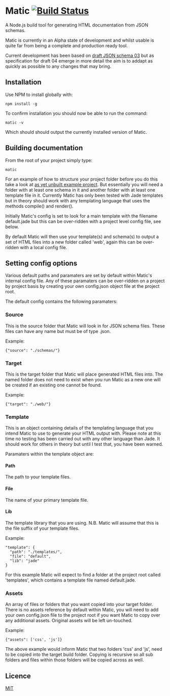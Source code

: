 # Matic [![Build Status](https://secure.travis-ci.org/mattyod/matic.png?branch=master)](http://travis-ci.org/mattyod/matic)
A Node.js build tool for generating HTML documentation from JSON schemas.

Matic is currently in an Alpha state of development and whilst usable is quite far from being a complete and production ready tool.

Current development has been based on [draft JSON schema 03](http://tools.ietf.org/html/draft-zyp-json-schema-03) but as specification for draft 04 emerge in more detail the aim is to addapt as quickly as possible to any changes that may bring.

## Installation
Use NPM to install globally with:

    npm install -g

To confirm installation you should now be able to run the command:

    matic -v

Which should should output the currently installed version of Matic.

## Building documentation
From the root of your project simply type:

    matic

For an example of how to structure your project folder before you do this take a look at [as yet unbuilt example project](https://github.com/mattyod/matic-simple-example). But essentially you will need a folder with at least one schema in it and another folder with at least one template file in it. Currently Matic has only been tested with Jade templates but in theory should work with any templating language that uses the methods compile() and render().

Initially Matic's config is set to look for a main template with the filename default.jade but this can be over-ridden with a project level config file, see below.

By default Matic will then use your template(s) and schema(s) to output a set of HTML files into a new folder called 'web', again this can be over-ridden with a local config file.

## Setting config options
Various default paths and paramaters are set by default within Matic's internal config file. Any of these paramaters can be over-ridden on a project by project basis by creating your own config.json object file at the project root.

The default config contains the following paramaters:

### Source
This is the source folder that Matic will look in for JSON schema files. These files can have any name but must be of type .json.

Example:

    {"source": "./schemas/"}

### Target
This is the target folder that Matic will place generated HTML files into. The named folder does not need to exist when you run Matic as a new one will be created if an existing one cannot be found.

Example:

    {"target": "./web/"}

### Template
This is an object containing details of the templating language that you intend Matic to use to generate your HTML output with. Please note at this time no testing has been carried out with any other language than Jade. It should work for others in theory but until I test that, you have been warned.

Paramaters within the template object are:

#### Path
The path to your template files.

#### File
The name of your primary template file.

#### Lib
The template library that you are using. N.B. Matic will assume that this is the file suffix of your template files.

Example:

    "template": {
      "path": "./templates/",
      "file": "default",
      "lib": "jade"
    }

For this example Matic will expect to find a folder at the project root called 'templates', which contains a template file named default.jade.

### Assets
An array of files or folders that you want copied into your target folder. There is no assets reference by default within Matic, you will need to add your own config.json file to the project root if you want Matic to copy over any additional assets. Original assets will be left un-touched.

Example:

    {"assets": ['css', 'js']}

The above example would inform Matic that two folders 'css' and 'js', need to be copied into the target build folder. Copying is recursive so all sub folders and files within those folders will be copied across as well.

## Licence

[MIT](https://github.com/mattyod/matics/blob/master/LICENSE)